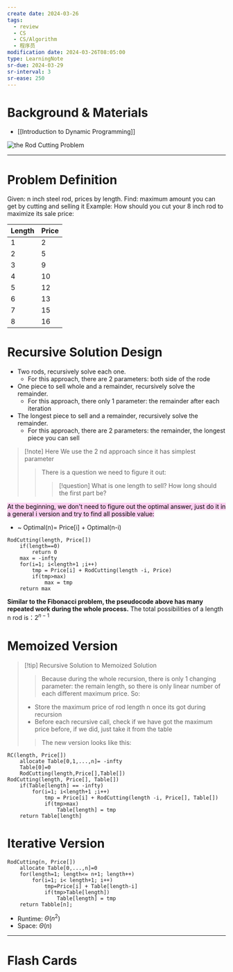 ```yaml
---
create date: 2024-03-26
tags:
  - review
  - CS
  - CS/Algorithm
  - 程序员
modification date: 2024-03-26T08:05:00
type: LearningNote
sr-due: 2024-03-29
sr-interval: 3
sr-ease: 250
---
```


# Background & Materials
- [[Introduction to Dynamic Programming]]

![the Rod Cutting Problem](https://www.youtube.com/watch?v=re9rF9SqRFc&list=PLSVu1-lON6LwaLkn1J4slNQEp2oEjWCqX&index=2)

---
# Problem Definition
Given: n inch steel rod, prices by length.
Find: maximum amount you can get by cutting and selling it
Example: How should you cut your 8 inch rod to maximize its sale price:

| Length | Price |
| ------ | ----- |
| 1      | 2     |
| 2      | 5     |
| 3      | 9     |
| 4      | 10    |
| 5      | 12    |
| 6      | 13    |
| 7      | 15    |
| 8      | 16    |
# Recursive Solution Design
- Two rods, recursively solve each one.
	- For this approach, there are 2 parameters: both side of the rode
- One piece to sell whole and a remainder, recursively solve the remainder.
	- For this approach, there only 1 parameter: the remainder after each iteration
- The longest piece to sell and a remainder, recursively solve the remainder.
	- For this approach, there are 2 parameters: the remainder, the longest piece you can sell
>[!note] Here We use the 2 nd approach since it has simplest parameter
>> There is a question we need to figure it out:
>>>[!question] What is one length to sell? How long should the first part be?

<mark style="background: #FFB8EBA6;">At the beginning, we don't  need to figure out the optimal answer, just do it in a general i version and try to find all possible value:</mark>
- ~ Optimal(n)= Price[i] + Optimal(n-i)
```
RodCutting(length, Price[])
	if(length==0)
		return 0
	max = -infty
	for(i=1; i<length+1 ;i++)
		tmp = Price[i] + RodCutting(length -i, Price)
		if(tmp>max)
			max = tmp
	return max
```
**Similar to the Fibonacci problem, the pseudocode above has many repeated work during the whole process.**
The total possibilities of a length n rod is：$2^{n-1}$

# Memoized Version
>[!tip] Recursive Solution to Memoized Solution
>>Because during the whole recursion, there is only 1 changing parameter: the remain length, so there is only linear number of each different maximum price. So:
>- Store the maximum price of rod length n once its got during recursion
>- Before each recursive call, check if we have got the maximum price before, if we did, just take it from the table
>> The new version looks like this:
```
RC(length, Price[])
	allocate Table[0,1,...,n]= -infty
	Table[0]=0
	RodCutting(length,Price[],Table[])
RodCutting(length, Price[], Table[])
	if(Table[length] == -infty)
		for(i=1; i<length+1 ;i++)
			tmp = Price[i] + RodCutting(length -i, Price[], Table[])
			if(tmp>max)
				Table[length] = tmp
	return Table[length]
```
# Iterative Version
```
RodCutting(n, Price[])
	allocate Table[0,...,n]=0
	for(length=1; length<= n+1; length++)
		for(i=1; i< length+1; i++)
			tmp=Price[i] + Table[length-i]
			if(tmp>Table[length])
				Table[length] = tmp
	return Tabble[n];
```
- Runtime: $Θ(n^2)$
- Space: $Θ(n)$

---
# Flash Cards
